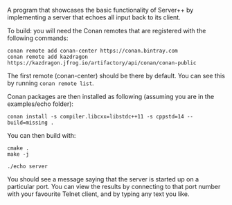 A program that showcases the basic functionality of Server++ by implementing a server that echoes all input back to its client.

To build: you will need the Conan remotes that are registered with the following commands:

```
conan remote add conan-center https://conan.bintray.com
conan remote add kazdragon https://kazdragon.jfrog.io/artifactory/api/conan/conan-public
```

The first remote (conan-center) should be there by default.  You can see this by running `conan remote list`.

Conan packages are then installed as following (assuming you are in the examples/echo folder):

```
conan install -s compiler.libcxx=libstdc++11 -s cppstd=14 --build=missing .
```

You can then build with:

```
cmake .
make -j
```

    ./echo server
    
You should see a message saying that the server is started up on a particular port.  You can view the results by connecting to that port number with your favourite Telnet client, and by typing any text you like.

